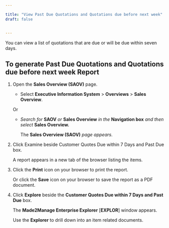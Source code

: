 ```yaml
---

title: "View Past Due Quotations and Quotations due before next week"
draft: false


---
```


You can view a list of quotations that are due or will be due within seven days.

## To generate Past Due Quotations and Quotations due before next week Report

1.  Open the **Sales Overview (SAOV)** page.

    -  Select **Executive Information System** > **Overviews** > **Sales Overview**.

    Or

    -  *Search for* **SAOV** *or* **Sales Overview** *in the* **Navigation box** *and then select* **Sales Overview.**

        The **Sales Overview (SAOV)** *page appears.*

2.  Click Examine beside Customer Quotes Due within 7 Days and Past Due box.

    A report appears in a new tab of the browser listing the items.

3.  Click the **Print** icon on your browser to print the report.

    Or click the **Save** icon on your browser to save the report as a PDF document.

4.  Click **Explore** beside the **Customer Quotes Due within 7 Days and Past Due** box.

    The **Made2Manage Enterprise Explorer** [**EXPLOR**] window appears.
    
    Use the **Explorer** to drill down into an item related documents.